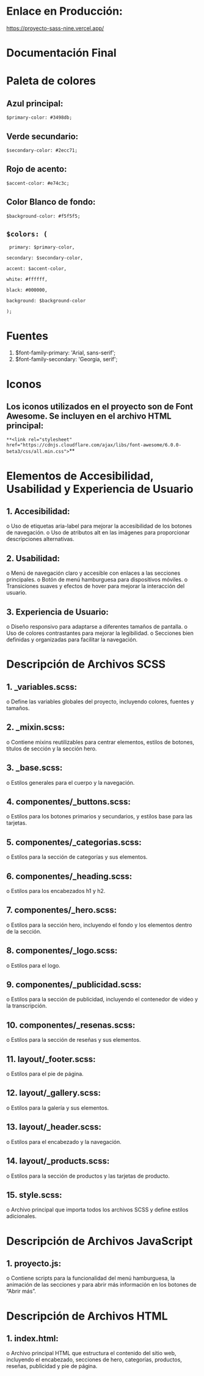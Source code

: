 **Enlace en Producción:**
=================

https://proyecto-sass-nine.vercel.app/

**Documentación Final**
=================


**Paleta de colores**
=================



Azul principal:
---------------------

`$primary-color: #3498db;`

Verde secundario:
---------------------

`$secondary-color: #2ecc71;`

Rojo de acento:
---------------------

`$accent-color: #e74c3c;`

Color Blanco de fondo:
---------------------

`$background-color: #f5f5f5;`


**`$colors: (`**
---------------------

 ` primary: $primary-color,`
  
  `secondary: $secondary-color,`
  
  `accent: $accent-color,`
  
  `white: #ffffff,`
  
  `black: #000000,`
  
  `background: $background-color`
  
   `);`


**Fuentes**
=================


1.	$font-family-primary: 'Arial, sans-serif';
3.	$font-family-secondary: 'Georgia, serif';



**Iconos**
=================


Los iconos utilizados en el proyecto son de Font Awesome. Se incluyen en el archivo HTML principal:
----------------------------------------------------------------------------------------------------

`**<link rel="stylesheet" href="https://cdnjs.cloudflare.com/ajax/libs/font-awesome/6.0.0-beta3/css/all.min.css">`**



**Elementos de Accesibilidad, Usabilidad y Experiencia de Usuario**
=================


**1.	Accesibilidad:**
---------------------
o	Uso de etiquetas aria-label para mejorar la accesibilidad de los botones de navegación.
o	Uso de atributos alt en las imágenes para proporcionar descripciones alternativas.

**2.	Usabilidad:**
---------------------
o	Menú de navegación claro y accesible con enlaces a las secciones principales.
o	Botón de menú hamburguesa para dispositivos móviles.
o	Transiciones suaves y efectos de hover para mejorar la interacción del usuario.

**3.	Experiencia de Usuario:**
-------------------------------
o	Diseño responsivo para adaptarse a diferentes tamaños de pantalla.
o	Uso de colores contrastantes para mejorar la legibilidad.
o	Secciones bien definidas y organizadas para facilitar la navegación.

**Descripción de Archivos SCSS**
=================


**1.	_variables.scss:**
---------------------
o	Define las variables globales del proyecto, incluyendo colores, fuentes y tamaños.

**2.	_mixin.scss:**
------------------
o	Contiene mixins reutilizables para centrar elementos, estilos de botones, títulos de sección y la sección hero.

**3.	_base.scss:**
-----------------
o	Estilos generales para el cuerpo y la navegación.

**4.	componentes/_buttons.scss:**
--------------------------------
o	Estilos para los botones primarios y secundarios, y estilos base para las tarjetas.

**5.	componentes/_categorias.scss:**
----------------------------------
o	Estilos para la sección de categorías y sus elementos.

**6.	componentes/_heading.scss:**
-------------------------------
o	Estilos para los encabezados h1 y h2.

**7.	componentes/_hero.scss:**
----------------------------
o	Estilos para la sección hero, incluyendo el fondo y los elementos dentro de la sección.

**8.	componentes/_logo.scss:**
----------------------------
o	Estilos para el logo.

**9.	componentes/_publicidad.scss:**
----------------------------------
o	Estilos para la sección de publicidad, incluyendo el contenedor de video y la transcripción.

**10.	componentes/_resenas.scss:**
-------------------------------
o	Estilos para la sección de reseñas y sus elementos.

**11.	layout/_footer.scss:**
-------------------------
o	Estilos para el pie de página.

**12.	layout/_gallery.scss:**
--------------------------
o	Estilos para la galería y sus elementos.

**13.	layout/_header.scss:**
--------------------------
o	Estilos para el encabezado y la navegación.

**14.	layout/_products.scss:**
---------------------------
o	Estilos para la sección de productos y las tarjetas de producto.

**15.	style.scss:**
-----------------
o	Archivo principal que importa todos los archivos SCSS y define estilos adicionales.


**Descripción de Archivos JavaScript**
=================


**1.	proyecto.js:**
-----------------
o	Contiene scripts para la funcionalidad del menú hamburguesa, la animación de las secciones y para abrir más información en los botones de “Abrir más”.


**Descripción de Archivos HTML**
=================


**1.	index.html:**
--------------
o	Archivo principal HTML que estructura el contenido del sitio web, incluyendo el encabezado, secciones de hero, categorías, productos, reseñas, publicidad y pie de página.
